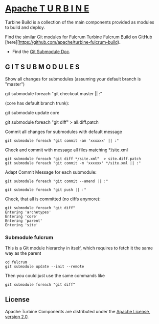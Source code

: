 # [Apache T U R B I N E](https://turbine.apache.org/)

Turbine Build is a collection of the main components provided as modules to build and deploy.

Find the similar Git modules for Fulcrum Turbine Fulcrum Build on GitHub [here][https://github.com/apache/turbine-fulcrum-build).

- Find the [Git Submodule Doc](https://git-scm.com/docs/git-submodule).

## G I T  S U B M O D U L E S

Show all changes for submodules (assuming your default branch is "master")

   git submodule foreach "git checkout master || :"

   (core has default branch trunk):
   
   git submodule update core
   
   git submodule foreach "git diff"  > all.diff.patch

Commit all changes for submodules with default message

    git submodule foreach "git commit -am 'xxxxxx' || :"
    
Check and commit with message all files matching */site.xml

    git submodule foreach "git diff */site.xml"  > site.diff.patch
    git submodule foreach "git commit -m 'xxxxxx' */site.xml || :"
    
Adapt Commit Message for each submodule:

    git submodule foreach "git commit --amend || :"
    
    git submodule foreach "git push || :"
    
Check, that all is committed (no diffs anymore):

    git submodule foreach "git diff"
    Entering 'archetypes'
    Entering 'core'
    Entering 'parent'
    Entering 'site'
    
### Submodule fulcrum 

This is a Git module hierarchy in itself, which requires to fetch it the same way as the parent  

    cd fulcrum   
    git submodule update --init --remote 
    
Then you could just use the same commands like

    git submodule foreach "git diff"

## License

Apache Turbine Components are distributed under the [Apache License, version 2.0](http://www.apache.org/licenses/LICENSE-2.0.html).

